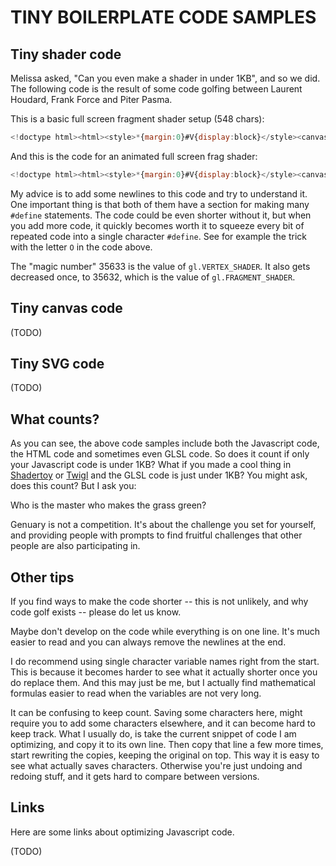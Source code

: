 # TINY BOILERPLATE CODE SAMPLES

## Tiny shader code

Melissa asked, "Can you even make a shader in under 1KB", and so we did. The following code is the result of some code golfing between Laurent Houdard, Frank Force and Piter Pasma.

This is a basic full screen fragment shader setup (548 chars):

```js
<!doctype html><html><style>*{margin:0}#V{display:block}</style><canvas id=V><script>a=V.width=innerWidth;a/=V.height=innerHeight+.01;with(V.getContext`webgl2`){p=createProgram(t=35633);[`out O{X x=X(-1);x[gl_VertexID]=3.;gl_Position=X(u=x.xy,0,1);u.x*=${a};}`,`out X c;in O{c=X(.5+.5*fract(u*7.),.5,1);}`].map(x=>attachShader(p,s=createShader(t--),shaderSource(s,`#version 300 es\n~V vec2~X vec4~F float~O V u;void main()\nprecision highp F;`.split`~`.join`\n#define `+x),compileShader(s)));linkProgram(p);useProgram(p);drawArrays(5,0,3)}</script>
```

And this is the code for an animated full screen frag shader:

```js
<!doctype html><html><style>*{margin:0}#V{display:block}</style><canvas id=V><script>a=V.width=innerWidth;a/=V.height=innerHeight+.01;with(V.getContext`webgl2`){p=createProgram(t=35633);[`out O{X x=X(-1);x[gl_VertexID]=3.;gl_Position=X(u=x.xy,0,1);u.x*=${a};}`,`uniform F t;out X c;in O{c=X(.5+.5*fract(u*7.+t),.5,1);}`].map(x=>attachShader(p,s=createShader(t--),shaderSource(s,`#version 300 es\n~V vec2~X vec4~F float~O V u;void main()\nprecision highp F;`.split`~`.join`\n#define `+x),compileShader(s)));linkProgram(p);useProgram(p);k=_=>requestAnimationFrame(k,uniform1f(getUniformLocation(p,'t'),performance.now()/5e2),drawArrays(5,0,3));k()}</script>
```

My advice is to add some newlines to this code and try to understand it. One important thing is that both of them have a section for making many `#define` statements. The code could be even shorter without it, but when you add more code, it quickly becomes worth it to squeeze every bit of repeated code into a single character `#define`. See for example the trick with the letter `O` in the code above.

The "magic number" 35633 is the value of `gl.VERTEX_SHADER`. It also gets decreased once, to 35632, which is the value of `gl.FRAGMENT_SHADER`.

## Tiny canvas code

(TODO)

## Tiny SVG code

(TODO)

## What counts?

As you can see, the above code samples include both the Javascript code, the HTML code and sometimes even GLSL code. So does it count if only your Javascript code is under 1KB? What if you made a cool thing in [Shadertoy](https://www.shadertoy.com/) or [Twigl](https://twigl.app/) and the GLSL code is just under 1KB? You might ask, does this count? But I ask you:

Who is the master who makes the grass green?

Genuary is not a competition. It's about the challenge you set for yourself, and providing people with prompts to find fruitful challenges that other people are also participating in.

## Other tips

If you find ways to make the code shorter -- this is not unlikely, and why code golf exists -- please do let us know.

Maybe don't develop on the code while everything is on one line. It's much easier to read and you can always remove the newlines at the end.

I do recommend using single character variable names right from the start. This is because it becomes harder to see what it actually shorter once you do replace them. And this may just be me, but I actually find mathematical formulas easier to read when the variables are not very long.

It can be confusing to keep count. Saving some characters here, might require you to add some characters elsewhere, and it can become hard to keep track. What I usually do, is take the current snippet of code I am optimizing, and copy it to its own line. Then copy that line a few more times, start rewriting the copies, keeping the original on top. This way it is easy to see what actually saves characters. Otherwise you're just undoing and redoing stuff, and it gets hard to compare between versions.

## Links

Here are some links about optimizing Javascript code.

(TODO)

